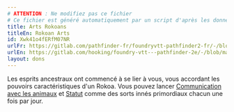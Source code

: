 ```yaml
---
# ATTENTION : Ne modifiez pas ce fichier
# Ce fichier est généré automatiquement par un script d'après les données du module Foundry VTT officiel et de sa traduction
title: Arts Rokoans
titleEn: Rokoan Arts
id: Xwk41o4fERfM07NR
urlFr: https://gitlab.com/pathfinder-fr/foundryvtt-pathfinder2-fr/-/blob/master/data/feats/Xwk41o4fERfM07NR.htm
urlEn: https://gitlab.com/hooking/foundry-vtt---pathfinder-2e/-/blob/master/packs/data/feats.db/rokoan-arts.json
layout: dons
---
```

Les esprits ancestraux ont commencé à se lier à vous, vous accordant les pouvoirs caractéristiques d'un Rokoa. Vous pouvez lancer [Communication avec les animaux](../sorts/communication-avec-les-animaux.html) et [Statut](../sorts/rapport.html) comme des sorts innés primordiaux chacun une fois par jour.
